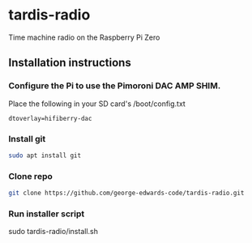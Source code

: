 # tardis-radio
Time machine radio on the Raspberry Pi Zero

## Installation instructions

### Configure the Pi to use the Pimoroni DAC AMP SHIM.
Place the following in your SD card's /boot/config.txt
```
dtoverlay=hifiberry-dac
```

### Install git
```bash
sudo apt install git
```

### Clone repo
```bash
git clone https://github.com/george-edwards-code/tardis-radio.git
```

### Run installer script
sudo tardis-radio/install.sh
